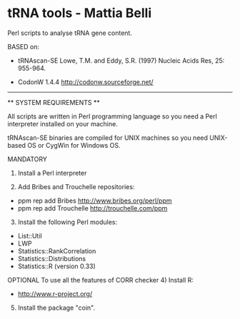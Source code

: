 tRNA tools - Mattia Belli
====

Perl scripts to analyse tRNA gene content.

BASED on:

* tRNAscan-SE
Lowe, T.M. and Eddy, S.R. (1997) Nucleic Acids Res, 25: 955-964.

* CodonW 1.4.4 http://codonw.sourceforge.net/

-------------------------------------------------------------------------

** SYSTEM REQUIREMENTS **


All scripts are written in Perl programming language so you need a Perl interpreter installed on your machine.

tRNAscan-SE binaries are compiled for UNIX machines so you need UNIX-based OS or CygWin for Windows OS.

MANDATORY
1) Install a Perl interpreter

2) Add Bribes and Trouchelle repositories:

- ppm rep add Bribes http://www.bribes.org/perl/ppm
- ppm rep add Trouchelle http://trouchelle.com/ppm

3) Install the following Perl modules:

- List::Util
- LWP
- Statistics::RankCorrelation
- Statistics::Distributions
- Statistics::R (version 0.33)

OPTIONAL 
To use all the features of CORR checker
4) Install R:
- http://www.r-project.org/

5) Install the package "coin".




